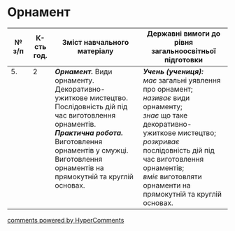 <div id="hypercomments_widget" class="js-hypercomments-widget invisible"></div>

# Орнамент

<table>
  <tr>
    <td width="10%" align="center"><b>№ з/п</b></td>
    <td width="10%" align="center"><b>К-сть год.</b></td>
    <td width="40%" align="center"><b>Зміст навчального матеріалу</b></td>
    <td width="60%" align="center"><b>Державні вимоги до рівня загальноосвітньої підготовки</b></td>
  </tr>
<tbody>
  <tr>
    <td width="10%" style="vertical-align:top !important;">
5.</td>
    <td width="10%" style="vertical-align:top !important;">
2</td>
    <td width="40%" style="vertical-align:top !important;">
<b><i>Орнамент.</i></b> Види орнаменту. Декоративно-ужиткове мистецтво. Послідовність дій під час виготовлення орнаментів. <br>
<b><i>Практична робота.</i></b> <br>
Виготовлення орнаментів у смужці.<br>
Виготовлення орнаментів на прямокутній та круглій основах.<br>
</td>
    <td width="60%" style="vertical-align:top !important;">
<i><b>Учень (учениця):</b></i><br>
<i>має</i> загальні уявлення про орнамент;<br>
<i>називає</i> види орнаменту;<br>
<i>знає</i> що таке декоративно-ужиткове мистецтво; <br>
<i>розкриває</i> послідовність дій під час виготовлення орнаментів;<br>
<i>вміє</i> виготовляти орнаменти на прямокутній та круглій основах.<br>
</td>
  </tr>
</tbody>
</table>

<div class="js-hypercomments-container">
<a href="http://hypercomments.com" class="hc-link" title="comments widget">comments powered by HyperComments</a>
</div>